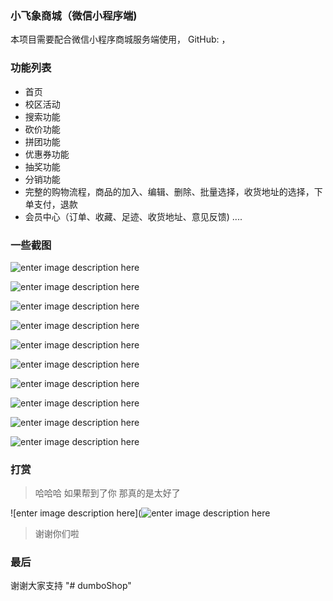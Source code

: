 ﻿### 小飞象商城（微信小程序端)

本项目需要配合微信小程序商城服务端使用，
GitHub: ，


### 功能列表
+ 首页
+ 校区活动
+ 搜索功能
+ 砍价功能
+ 拼团功能
+ 优惠券功能
+ 抽奖功能
+ 分销功能
+ 完整的购物流程，商品的加入、编辑、删除、批量选择，收货地址的选择，下单支付，退款
+ 会员中心（订单、收藏、足迹、收货地址、意见反馈)
....

### 一些截图 




![enter image description here](dumboShop/github/github_2.png)

![enter image description here](https://wx.sharkmeida.cn/imgs/github/github_5.png)

![enter image description here](https://wx.sharkmeida.cn/imgs/github/github_6.png)

![enter image description here](https://wx.sharkmeida.cn/imgs/github/github_7.png)

![enter image description here](https://wx.sharkmeida.cn/imgs/github/github_8.png)

![enter image description here](https://wx.sharkmeida.cn/imgs/github/github_9.png)

![enter image description here](https://wx.sharkmeida.cn/imgs/github/github_10.png)

![enter image description here](https://wx.sharkmeida.cn/imgs/github/github_11.png)

![enter image description here](https://wx.sharkmeida.cn/imgs/github/github_12.png)

![enter image description here](https://wx.sharkmeida.cn/imgs/github/github_13.png)



### 打赏

> 哈哈哈 如果帮到了你 那真的是太好了

![enter image description here](![enter image description here](https://wx.sharkmeida.cn/imgs/github/github_16.png)


> 谢谢你们啦

### 最后
谢谢大家支持
"# dumboShop" 
